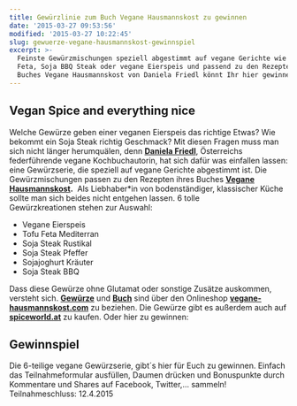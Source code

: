 ```yaml
---
title: Gewürzlinie zum Buch Vegane Hausmannskost zu gewinnen
date: '2015-03-27 09:53:56'
modified: '2015-03-27 10:22:45'
slug: gewuerze-vegane-hausmannskost-gewinnspiel
excerpt: >-
  Feinste Gewürzmischungen speziell abgestimmt auf vegane Gerichte wie Tofu
  Feta, Soja BBQ Steak oder vegane Eierspeis und passend zu den Rezepten des
  Buches Vegane Hausmannskost von Daniela Friedl könnt Ihr hier gewinnen!
---
```


## Vegan Spice and everything nice

Welche Gewürze geben einer veganen Eierspeis das richtige Etwas? Wie bekommt ein Soja Steak richtig Geschmack? Mit diesen Fragen muss man sich nicht länger herumquälen, denn [**Daniela Friedl**](https://www.facebook.com/pages/Vegane-Hausmannskost/330036927108135), Österreichs federführende vegane Kochbuchautorin, hat sich dafür was einfallen lassen: eine Gewürzserie, die speziell auf vegane Gerichte abgestimmt ist. Die Gewürzmischungen passen zu den Rezepten ihres Buches **[Vegane Hausmannskost](http://www.vegane-hausmannskost.com/b%C3%BCcher/).**  Als Liebhaber\*in von bodenständiger, klassischer Küche sollte man sich beides nicht entgehen lassen. 6 tolle Gewürzkreationen stehen zur Auswahl:

*   Vegane Eierspeis
*   Tofu Feta Mediterran
*   Soja Steak Rustikal
*   Soja Steak Pfeffer
*   Sojajoghurt Kräuter
*   Soja Steak BBQ

Dass diese Gewürze ohne Glutamat oder sonstige Zusätze auskommen, versteht sich. **[Gewürze](http://www.vegane-hausmannskost.com/gew%C3%BCrze)** und **[Buch](http://www.vegane-hausmannskost.com/b%C3%BCcher/)** sind über den Onlineshop [**vegane-hausmannskost.com**](http://www.vegane-hausmannskost.com/) zu beziehen. Die Gewürze gibt es außerdem auch auf [**spiceworld.at**](http://www.spiceworld.at/Vegane-Gewuerze) zu kaufen. Oder hier zu gewinnen:

## Gewinnspiel

Die 6-teilige vegane Gewürzserie, gibt´s hier für Euch zu gewinnen. Einfach das Teilnahmeformular ausfüllen, Daumen drücken und Bonuspunkte durch Kommentare und Shares auf Facebook, Twitter,... sammeln! Teilnahmeschluss: 12.4.2015
